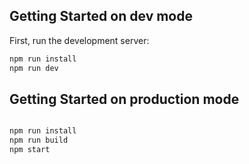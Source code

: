

## Getting Started on dev mode

First, run the development server:

```bash
npm run install
npm run dev


```


## Getting Started on production mode

```bash

npm run install
npm run build
npm start


```

